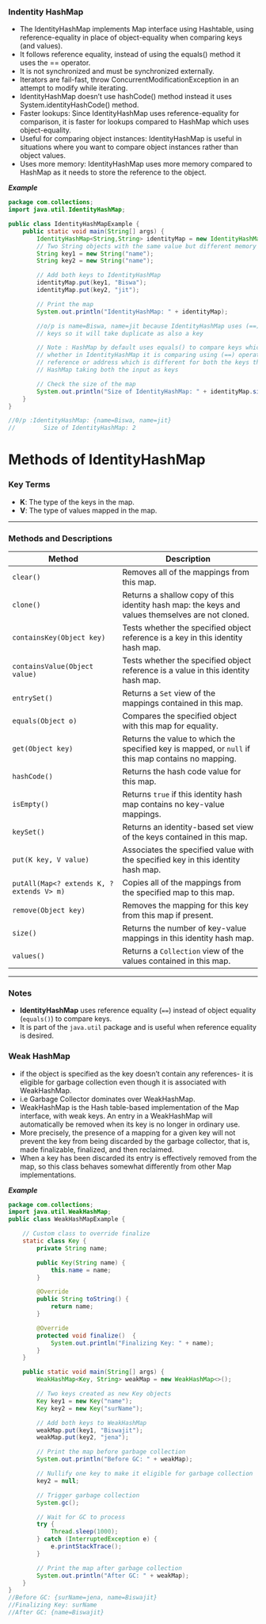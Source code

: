 ### Indentity HashMap
- The IdentityHashMap implements Map interface using Hashtable, using reference-equality in place of object-equality when comparing keys (and values). 
- It follows reference equality, instead of using the equals() method it uses the == operator.
- It is not synchronized and must be synchronized externally.
- Iterators are fail-fast, throw ConcurrentModificationException in an attempt to modify while iterating.
- IdentityHashMap doesn’t use hashCode() method instead it uses System.identityHashCode() method.
- Faster lookups: Since IdentityHashMap uses reference-equality for comparison, it is faster for lookups compared to HashMap which uses object-equality.
- Useful for comparing object instances: IdentityHashMap is useful in situations where you want to compare object instances rather than object values.
- Uses more memory: IdentityHashMap uses more memory compared to HashMap as it needs to store the reference to the object.

***Example***
```java
package com.collections;
import java.util.IdentityHashMap;

public class IdentityHashMapExample {
    public static void main(String[] args) {
        IdentityHashMap<String,String> identityMap = new IdentityHashMap<>();
        // Two String objects with the same value but different memory references
        String key1 = new String("name");
        String key2 = new String("name");

        // Add both keys to IdentityHashMap
        identityMap.put(key1, "Biswa");
        identityMap.put(key2, "jit");

        // Print the map
        System.out.println("IdentityHashMap: " + identityMap);

        //o/p is name=Biswa, name=jit because IdentityHashMap uses (==) operator to compare
        // keys so it will take duplicate as also a key

        // Note : HashMap by default uses equals() to compare keys which is compared it's value
        // whether in IdentityHashMap it is comparing using (==) operator which is compared it's
        // reference or address which is different for both the keys that's even both are equal
        // HashMap taking both the input as keys

        // Check the size of the map
        System.out.println("Size of IdentityHashMap: " + identityMap.size());
    }
}

//0/p :IdentityHashMap: {name=Biswa, name=jit}
//        Size of IdentityHashMap: 2
```

# Methods of IdentityHashMap

### Key Terms
- **K**: The type of the keys in the map.
- **V**: The type of values mapped in the map.

---

### Methods and Descriptions

| **Method**                                | **Description**                                                                                           |
|-------------------------------------------|-----------------------------------------------------------------------------------------------------------|
| `clear()`                                 | Removes all of the mappings from this map.                                                               |
| `clone()`                                 | Returns a shallow copy of this identity hash map: the keys and values themselves are not cloned.         |
| `containsKey(Object key)`                 | Tests whether the specified object reference is a key in this identity hash map.                        |
| `containsValue(Object value)`             | Tests whether the specified object reference is a value in this identity hash map.                      |
| `entrySet()`                              | Returns a `Set` view of the mappings contained in this map.                                              |
| `equals(Object o)`                        | Compares the specified object with this map for equality.                                                |
| `get(Object key)`                         | Returns the value to which the specified key is mapped, or `null` if this map contains no mapping.      |
| `hashCode()`                              | Returns the hash code value for this map.                                                                |
| `isEmpty()`                               | Returns `true` if this identity hash map contains no key-value mappings.                                |
| `keySet()`                                | Returns an identity-based set view of the keys contained in this map.                                   |
| `put(K key, V value)`                     | Associates the specified value with the specified key in this identity hash map.                        |
| `putAll(Map<? extends K, ? extends V> m)` | Copies all of the mappings from the specified map to this map.                                      |
| `remove(Object key)`                      | Removes the mapping for this key from this map if present.                                               |
| `size()`                                  | Returns the number of key-value mappings in this identity hash map.                                     |
| `values()`                                | Returns a `Collection` view of the values contained in this map.                                        |

---

### Notes
- **IdentityHashMap** uses reference equality (`==`) instead of object equality (`equals()`) to compare keys.
- It is part of the `java.util` package and is useful when reference equality is desired.

### Weak HashMap
- if the object is specified as the key doesn’t contain any references- it is eligible for garbage collection even though it is associated with WeakHashMap.
- i.e Garbage Collector dominates over WeakHashMap.
- WeakHashMap is the Hash table-based implementation of the Map interface, with weak keys. An entry in a WeakHashMap will automatically be removed when its key is no longer in ordinary use.
- More precisely, the presence of a mapping for a given key will not prevent the key from being discarded by the garbage collector, that is, made finalizable, finalized, and then reclaimed. 
- When a key has been discarded its entry is effectively removed from the map, so this class behaves somewhat differently from other Map implementations.

***Example***
```java
package com.collections;
import java.util.WeakHashMap;
public class WeakHashMapExample {

    // Custom class to override finalize
    static class Key {
        private String name;

        public Key(String name) {
            this.name = name;
        }

        @Override
        public String toString() {
            return name;
        }

        @Override
        protected void finalize()  {
            System.out.println("Finalizing Key: " + name);
        }
    }

    public static void main(String[] args) {
        WeakHashMap<Key, String> weakMap = new WeakHashMap<>();

        // Two keys created as new Key objects
        Key key1 = new Key("name");
        Key key2 = new Key("surName");

        // Add both keys to WeakHashMap
        weakMap.put(key1, "Biswajit");
        weakMap.put(key2, "jena");

        // Print the map before garbage collection
        System.out.println("Before GC: " + weakMap);

        // Nullify one key to make it eligible for garbage collection
        key2 = null;

        // Trigger garbage collection
        System.gc();

        // Wait for GC to process
        try {
            Thread.sleep(1000);
        } catch (InterruptedException e) {
            e.printStackTrace();
        }

        // Print the map after garbage collection
        System.out.println("After GC: " + weakMap);
    }
}
//Before GC: {surName=jena, name=Biswajit}
//Finalizing Key: surName
//After GC: {name=Biswajit}
```

